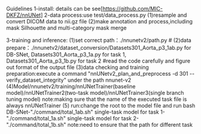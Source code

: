 Guidelines
1-install: details can be see[https://github.com/MIC-DKFZ/nnUNet]
2-data process:use test/data_process.py (1)resample and convert DICOM data to nii.gz file 
(2)make annotation and process,including mask Silhouette and multi-category mask merge 

3-training and inference: 
(1)set correct path：./nnunetv2/path.py # 
(2)data prepare：./nnunetv2/dataset_conversion/Datasets301_Aorta_p3_1ab.py for DB-SNet, Datasets301_Aorta_p3_1a.py for task 1, Datasets301_Aorta_p3_1b.py for task 2 #read the code carefully and figure out format of the output file
(3)data checking and training preparation:execute a command "nnUNetv2_plan_and_preprocess -d 301 --verify_dataset_integrity" under the path nnunet-v2 
(4)Model/nnunetv2/training/nnUNetTrainer(baseline model)/nnUNetTrainer2(two-task model)/nnUNetTrainer3(single branch tuning model)
note:making sure that the name of the executed task file is always nnUNetTrainer
(5) run:change the root to the model file and run bash DB-SNet-"./command/total_1ab.sh"    single-task model for task 1- "./command/total_1a.sh"     single-task model for task 2-"./command/total_1b.sh"
note:need to ensure that the path for different task
